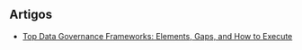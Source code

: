 ## Artigos
- [Top Data Governance Frameworks: Elements, Gaps, and How to Execute](https://www.ovaledge.com/blog/top-data-governance-frameworks?utm_medium=email&_hsenc=p2ANqtz--J07v-Xdhb7REWjetDvjurs7hVr1CL502BTuqPThBGUN7OPL6jwIxcWH-Sp_nVHk6nLAJNDgxHVwUJLtDzGM7N5YCAh41_a0hVXzGurw_cTXXjqcQ&_hsmi=382786500&utm_content=382108322&utm_source=hs_email)
